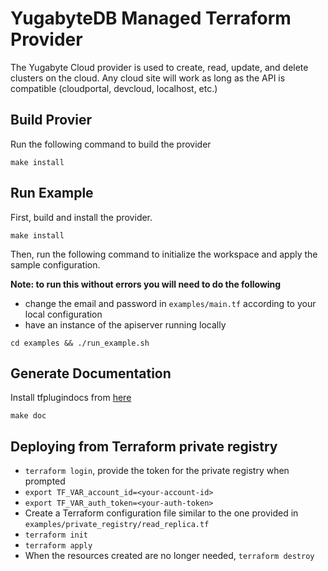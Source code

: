 # YugabyteDB Managed Terraform Provider

The Yugabyte Cloud provider is used to create, read, update, and delete clusters on the cloud. Any cloud site will work as long as the API is compatible (cloudportal, devcloud, localhost, etc.)

## Build Provier
Run the following command to build the provider

```shell
make install
```

## Run Example

First, build and install the provider.

```shell
make install
```

Then, run the following command to initialize the workspace and apply the sample configuration.

**Note: to run this without errors you will need to do the following**
- change the email and password in `examples/main.tf` according to your local configuration
- have an instance of the apiserver running locally

```shell
cd examples && ./run_example.sh
```


## Generate Documentation
Install tfplugindocs from [here](https://github.com/hashicorp/terraform-plugin-docs) 
```shell
make doc
```

## Deploying from Terraform private registry
- `terraform login`, provide the token for the private registry when prompted
- `export TF_VAR_account_id=<your-account-id>`
- `export TF_VAR_auth_token=<your-auth-token>`
- Create a Terraform configuration file similar to the one provided in `examples/private_registry/read_replica.tf`
- `terraform init`
- `terraform apply`
- When the resources created are no longer needed, `terraform destroy`